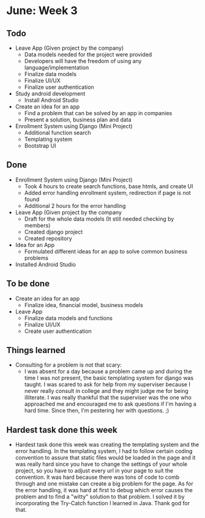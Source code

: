 # June: Week 3
## Todo
* Leave App (Given project by the company)
    - Data models needed for the project were provided
    - Developers will have the freedom of using any language/implementation
    - Finalize data models
    - Finalize UI/UX
    - Finalize user authentication 
* Study android development 
    - Install Android Studio
* Create an idea for an app
    - Find a problem that can be solved by an app in companies
    - Present a solution, business plan and data
* Enrollment System using Django (Mini Project)
    - Additional function search
    - Templating system
    - Bootstrap UI
    
## Done
* Enrollment System using Django (Mini Project)
    - Took 4 hours to create search functions, base htmls, and create UI
    - Added error handling enrollment system, redirection if page is not found
    - Additional 2 hours for the error handling
* Leave App (Given project by the company
    - Draft for the whole data models (It still needed checking by members)
    - Created django project 
    - Created repository
* Idea for an App
    - Formulated different ideas for an app to solve common business problems
* Installed Android Studio
 
## To be done
* Create an idea for an app
    - Finalize idea, financial model, business models
* Leave App
    - Finalize data models and functions
    - Finalize UI/UX
    - Create user authentication

## Things learned
* Consulting for a problem is not that scary: 
    - I was absent for a day because a problem came up and during the time I was not present, the basic templating system for django was taught. I was scared to ask for help from my superviser because I never really consult in college and they might judge me for being illiterate. I was really thankful that the superviser was the one who approached me and encouraged me to ask questions if I'm having a hard time. Since then, I'm pestering her with questions. ;)

## Hardest task done this week
- Hardest task done this week was creating the templating system and the error handling. In the templating system, I had to follow certain coding convention to assure that static files would be loaded in the page and it was really hard since you have to change the settings of your whole project, so you have to adjust every url in your page to suit the convention. It was hard because there was tons of code to comb through and one mistake can create a big problem for the page. As for the error handling, it was hard at first to debug which error causes the problem and to find a "witty" solution to that problem. I solved it by incorporating the Try-Catch function I learned in Java. Thank god for that. 
